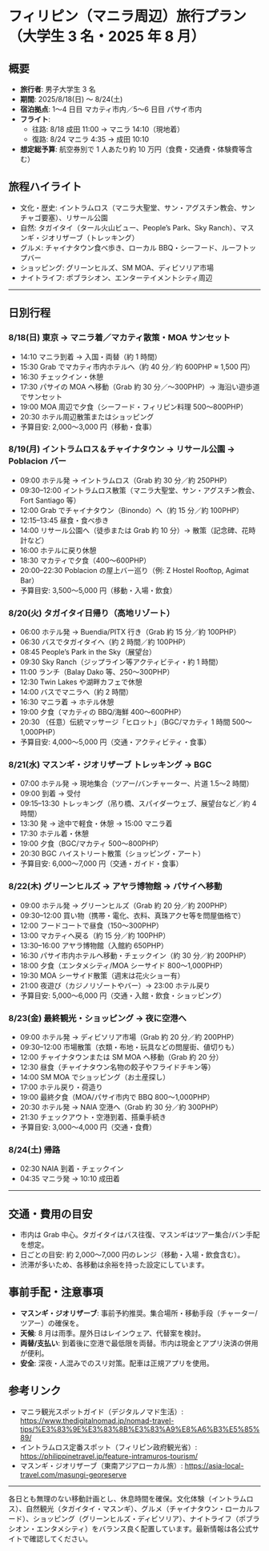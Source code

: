 # フィリピン（マニラ周辺）旅行プラン（大学生 3 名・2025 年 8 月）

## 概要

- **旅行者**: 男子大学生 3 名
- **期間**: 2025/8/18(日) 〜 8/24(土)
- **宿泊拠点**: 1〜4 日目 マカティ市内／5〜6 日目 パサイ市内
- **フライト**:
  - 往路: 8/18 成田 11:00 → マニラ 14:10（現地着）
  - 復路: 8/24 マニラ 4:35 → 成田 10:10
- **想定総予算**: 航空券別で 1 人あたり約 10 万円（食費・交通費・体験費等含む）

## 旅程ハイライト

- 文化・歴史: イントラムロス（マニラ大聖堂、サン・アグスチン教会、サンチャゴ要塞）、リサール公園
- 自然: タガイタイ（タール火山ビュー、People’s Park、Sky Ranch）、マスンギ・ジオリザーブ（トレッキング）
- グルメ: チャイナタウン食べ歩き、ローカル BBQ・シーフード、ルーフトップバー
- ショッピング: グリーンヒルズ、SM MOA、ディビソリア市場
- ナイトライフ: ポブラシオン、エンターテイメントシティ周辺

---

## 日別行程

### 8/18(日) 東京 → マニラ着／マカティ散策・MOA サンセット

- 14:10 マニラ到着 → 入国・両替（約 1 時間）
- 15:30 Grab でマカティ市内ホテルへ（約 40 分／約 600PHP ≈ 1,500 円）
- 16:30 チェックイン・休憩
- 17:30 パサイの MOA へ移動（Grab 約 30 分／〜300PHP）→ 海沿い遊歩道でサンセット
- 19:00 MOA 周辺で夕食（シーフード・フィリピン料理 500〜800PHP）
- 20:30 ホテル周辺散策またはショッピング
- 予算目安: 2,000〜3,000 円（移動・食事）

### 8/19(月) イントラムロス＆チャイナタウン → リサール公園 → Poblacion バー

- 09:00 ホテル発 → イントラムロス（Grab 約 30 分／約 250PHP）
- 09:30–12:00 イントラムロス散策（マニラ大聖堂、サン・アグスチン教会、Fort Santiago 等）
- 12:00 Grab でチャイナタウン（Binondo）へ（約 15 分／約 100PHP）
- 12:15–13:45 昼食・食べ歩き
- 14:00 リサール公園へ（徒歩または Grab 約 10 分）→ 散策（記念碑、花時計など）
- 16:00 ホテルに戻り休憩
- 18:30 マカティで夕食（400〜600PHP）
- 20:00–22:30 Poblacion の屋上バー巡り（例: Z Hostel Rooftop, Agimat Bar）
- 予算目安: 3,500〜5,000 円（移動・入場・飲食）

### 8/20(火) タガイタイ日帰り（高地リゾート）

- 06:00 ホテル発 → Buendia/PITX 行き（Grab 約 15 分／約 100PHP）
- 06:30 バスでタガイタイへ（約 2 時間／約 100PHP）
- 08:45 People’s Park in the Sky（展望台）
- 09:30 Sky Ranch（ジップライン等アクティビティ・約 1 時間）
- 11:00 ランチ（Balay Dako 等、250〜300PHP）
- 12:30 Twin Lakes や湖畔カフェで休憩
- 14:00 バスでマニラへ（約 2 時間）
- 16:30 マニラ着 → ホテル休憩
- 19:00 夕食（マカティの BBQ/海鮮 400〜600PHP）
- 20:30 （任意）伝統マッサージ「ヒロット」（BGC/マカティ 1 時間 500〜1,000PHP）
- 予算目安: 4,000〜5,000 円（交通・アクティビティ・食事）

### 8/21(水) マスンギ・ジオリザーブ トレッキング → BGC

- 07:00 ホテル発 → 現地集合（ツアー/バンチャーター、片道 1.5〜2 時間）
- 09:00 到着 → 受付
- 09:15–13:30 トレッキング（吊り橋、スパイダーウェブ、展望台など／約 4 時間）
- 13:30 発 → 途中で軽食・休憩 → 15:00 マニラ着
- 17:30 ホテル着・休憩
- 19:00 夕食（BGC/マカティ 500〜800PHP）
- 20:30 BGC ハイストリート散策（ショッピング・アート）
- 予算目安: 6,000〜7,000 円（交通・ガイド・食事）

### 8/22(木) グリーンヒルズ → アヤラ博物館 → パサイへ移動

- 09:00 ホテル発 → グリーンヒルズ（Grab 約 20 分／約 200PHP）
- 09:30–12:00 買い物（携帯・電化、衣料、真珠アクセ等を問屋価格で）
- 12:00 フードコートで昼食（150〜300PHP）
- 13:00 マカティへ戻る（約 15 分／約 100PHP）
- 13:30–16:00 アヤラ博物館（入館約 650PHP）
- 16:30 パサイ市内ホテルへ移動・チェックイン（約 30 分／約 200PHP）
- 18:00 夕食（エンタメシティ/MOA シーサイド 800〜1,000PHP）
- 19:30 MOA シーサイド散策（週末は花火ショー有）
- 21:00 夜遊び（カジノリゾートやバー）→ 23:00 ホテル戻り
- 予算目安: 5,000〜6,000 円（交通・入館・飲食・ショッピング）

### 8/23(金) 最終観光・ショッピング → 夜に空港へ

- 09:00 ホテル発 → ディビソリア市場（Grab 約 20 分／約 200PHP）
- 09:30–12:00 市場散策（衣類・布地・玩具などの問屋街、値切りも）
- 12:00 チャイナタウンまたは SM MOA へ移動（Grab 約 20 分）
- 12:30 昼食（チャイナタウン名物の餃子やフライドチキン等）
- 14:00 SM MOA でショッピング（お土産探し）
- 17:00 ホテル戻り・荷造り
- 19:00 最終夕食（MOA/パサイ市内で BBQ 800〜1,000PHP）
- 20:30 ホテル発 → NAIA 空港へ（Grab 約 30 分／約 300PHP）
- 21:30 チェックアウト・空港到着、搭乗手続き
- 予算目安: 3,000〜4,000 円（交通・食費）

### 8/24(土) 帰路

- 02:30 NAIA 到着・チェックイン
- 04:35 マニラ発 → 10:10 成田着

---

## 交通・費用の目安

- 市内は Grab 中心。タガイタイはバス往復、マスンギはツアー集合/バン手配を想定。
- 日ごとの目安: 約 2,000〜7,000 円のレンジ（移動・入場・飲食含む）。
- 渋滞が多いため、各移動は余裕を持った設定にしています。

## 事前手配・注意事項

- **マスンギ・ジオリザーブ**: 事前予約推奨。集合場所・移動手段（チャーター/ツアー）の確保を。
- **天候**: 8 月は雨季。屋外日はレインウェア、代替案を検討。
- **両替/支払い**: 到着後に空港で最低限を両替。市内は現金とアプリ決済の併用が便利。
- **安全**: 深夜・人混みでのスリ対策。配車は正規アプリを使用。

## 参考リンク

- マニラ観光スポットガイド（デジタルノマド生活）: <https://www.thedigitalnomad.jp/nomad-travel-tips/%E3%83%9E%E3%83%8B%E3%83%A9%E8%A6%B3%E5%85%89/>
- イントラムロス定番スポット（フィリピン政府観光省）: <https://philippinetravel.jp/feature-intramuros-tourism/>
- マスンギ・ジオリザーブ（東南アジアローカル旅）: <https://asia-local-travel.com/masungi-georeserve>

---

各日とも無理のない移動計画とし、休息時間を確保。文化体験（イントラムロス）、自然観光（タガイタイ・マスンギ）、グルメ（チャイナタウン・ローカルフード）、ショッピング（グリーンヒルズ・ディビソリア）、ナイトライフ（ポブラシオン・エンタメシティ）をバランス良く配置しています。最新情報は各公式サイトで確認してください。
